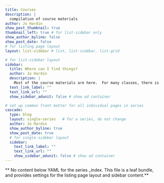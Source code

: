 ```yaml
---
title: Courses 
description: |
  compilation of course materials
author: Jo Hardin
show_post_thumbnail: true
thumbnail_left: true # for list-sidebar only
show_author_byline: false
show_post_date: false
# for listing page layout
layout: list-sidebar # list, list-sidebar, list-grid

# for list-sidebar layout
sidebar: 
  title: Where can I find things?
  author: Jo Hardin
  description: |
    Most of the course materials are here.  For many classes, there is also a textbook (typically available online for free).  All solutions (HW, exams, etc.) will be posted on Sakai.  Please join the class Discord channel (see sign-up information on Sakai).
  text_link_label: ""
  text_link_url: ""
  show_sidebar_adunit: false # show ad container

# set up common front matter for all individual pages in series
cascade:
  type: blog
  layout: single-series   # for a series, do not change
  author: Jo Hardin
  show_author_byline: true
  show_post_date: true
  # for single-sidebar layout
  sidebar:
    text_link_label: ""
    text_link_url: ""
    show_sidebar_adunit: false # show ad container
---
```


** No content below YAML for the series _index. This file is a leaf bundle, and provides settings for the listing page layout and sidebar content.**